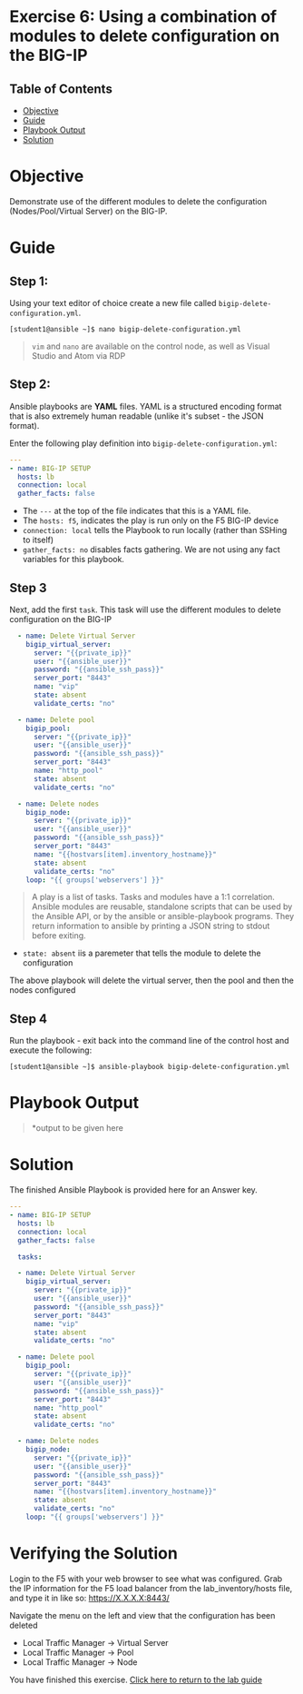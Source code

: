 # Exercise 6: Using a combination of modules to delete configuration on the BIG-IP

## Table of Contents

- [Objective](#Objective)
- [Guide](#Guide)
- [Playbook Output](#Playbook_Output)
- [Solution](#Solution)

# Objective

Demonstrate use of the different modules to delete the configuration (Nodes/Pool/Virtual Server) on the BIG-IP. 
# Guide

## Step 1:

Using your text editor of choice create a new file called `bigip-delete-configuration.yml`.

```
[student1@ansible ~]$ nano bigip-delete-configuration.yml
```

>`vim` and `nano` are available on the control node, as well as Visual Studio and Atom via RDP

## Step 2:

Ansible playbooks are **YAML** files. YAML is a structured encoding format that is also extremely human readable (unlike it's subset - the JSON format).

Enter the following play definition into `bigip-delete-configuration.yml`:

``` yaml
---
- name: BIG-IP SETUP
  hosts: lb
  connection: local
  gather_facts: false
```

- The `---` at the top of the file indicates that this is a YAML file.
- The `hosts: f5`,  indicates the play is run only on the F5 BIG-IP device
- `connection: local` tells the Playbook to run locally (rather than SSHing to itself)
- `gather_facts: no` disables facts gathering.  We are not using any fact variables for this playbook.

## Step 3

Next, add the first `task`. This task will use the different modules to delete configuration on the BIG-IP

``` yaml
  - name: Delete Virtual Server
    bigip_virtual_server:
      server: "{{private_ip}}"
      user: "{{ansible_user}}"
      password: "{{ansible_ssh_pass}}"
      server_port: "8443"
      name: "vip"
      state: absent
      validate_certs: "no"

  - name: Delete pool
    bigip_pool:
      server: "{{private_ip}}"
      user: "{{ansible_user}}"
      password: "{{ansible_ssh_pass}}"
      server_port: "8443"
      name: "http_pool"
      state: absent
      validate_certs: "no"

  - name: Delete nodes
    bigip_node:
      server: "{{private_ip}}"
      user: "{{ansible_user}}"
      password: "{{ansible_ssh_pass}}"
      server_port: "8443"
      name: "{{hostvars[item].inventory_hostname}}"
      state: absent
      validate_certs: "no"
    loop: "{{ groups['webservers'] }}"
```

>A play is a list of tasks. Tasks and modules have a 1:1 correlation.  Ansible modules are reusable, standalone scripts that can be used by the Ansible API, or by the ansible or ansible-playbook programs. They return information to ansible by printing a JSON string to stdout before exiting.

- `state: absent` iis a paremeter that tells the module to delete the configuration

The above playbook will delete the virtual server, then the pool and then the nodes configured

## Step 4

Run the playbook - exit back into the command line of the control host and execute the following:

```
[student1@ansible ~]$ ansible-playbook bigip-delete-configuration.yml
```

# Playbook Output
>*output to be given here

# Solution
The finished Ansible Playbook is provided here for an Answer key.

```yaml
---
- name: BIG-IP SETUP
  hosts: lb
  connection: local
  gather_facts: false

  tasks:

  - name: Delete Virtual Server
    bigip_virtual_server:
      server: "{{private_ip}}"
      user: "{{ansible_user}}"
      password: "{{ansible_ssh_pass}}"
      server_port: "8443"
      name: "vip"
      state: absent
      validate_certs: "no"

  - name: Delete pool
    bigip_pool:
      server: "{{private_ip}}"
      user: "{{ansible_user}}"
      password: "{{ansible_ssh_pass}}"
      server_port: "8443"
      name: "http_pool"
      state: absent
      validate_certs: "no"

  - name: Delete nodes
    bigip_node:
      server: "{{private_ip}}"
      user: "{{ansible_user}}"
      password: "{{ansible_ssh_pass}}"
      server_port: "8443"
      name: "{{hostvars[item].inventory_hostname}}"
      state: absent
      validate_certs: "no"
    loop: "{{ groups['webservers'] }}"
```

# Verifying the Solution

Login to the F5 with your web browser to see what was configured.  Grab the IP information for the F5 load balancer from the lab_inventory/hosts file, and type it in like so: https://X.X.X.X:8443/

Navigate the menu on the left and view that the configuration has been deleted
* Local Traffic Manager -> Virtual Server
* Local Traffic Manager -> Pool
* Local Traffic Manager -> Node

You have finished this exercise.  [Click here to return to the lab guide](../README.md)
